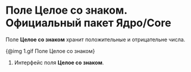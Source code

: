 # Поле **Целое со знаком**. Официальный пакет Ядро/Core

Поле **Целое со знаком** хранит положительные и отрицательне числа.

{@img 1.gif Поле Целое со знаком}

1. Интерфейс поля **Целое со знаком**.




